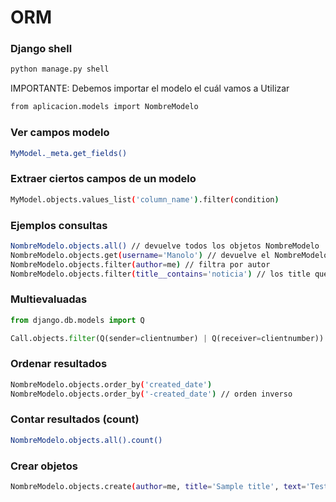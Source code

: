 # ORM

### Django shell
```bash
python manage.py shell
```

IMPORTANTE: Debemos importar el modelo el cuál vamos a Utilizar

```bash
from aplicacion.models import NombreModelo
```

### Ver campos modelo
```bash
MyModel._meta.get_fields()
```

### Extraer ciertos campos de un modelo
```bash
MyModel.objects.values_list('column_name').filter(condition)
```

### Ejemplos consultas
```bash
NombreModelo.objects.all() // devuelve todos los objetos NombreModelo
NombreModelo.objects.get(username='Manolo') // devuelve el NombreModelo Manolo
NombreModelo.objects.filter(author=me) // filtra por autor
NombreModelo.objects.filter(title__contains='noticia') // los title que contengan noticia
```

### Multievaluadas
```python
from django.db.models import Q

Call.objects.filter(Q(sender=clientnumber) | Q(receiver=clientnumber))
```

### Ordenar resultados
```bash
NombreModelo.objects.order_by('created_date')
NombreModelo.objects.order_by('-created_date') // orden inverso
```

### Contar resultados (count)
```bash
NombreModelo.objects.all().count()
```

### Crear objetos
```bash
NombreModelo.objects.create(author=me, title='Sample title', text='Test')
```
